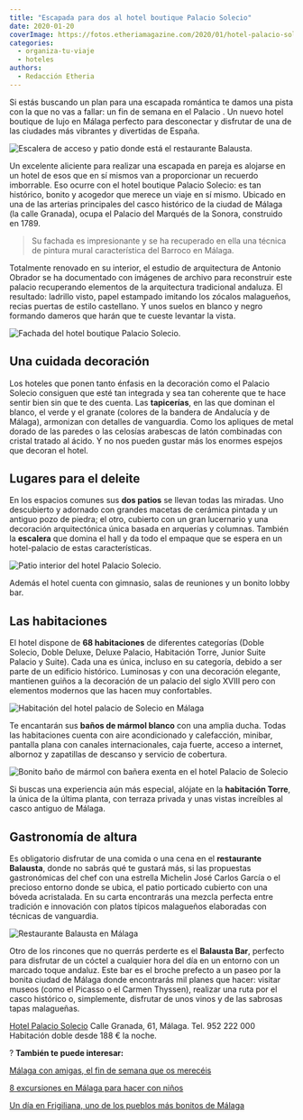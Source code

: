 ```yaml
---
title: "Escapada para dos al hotel boutique Palacio Solecio"
date: 2020-01-20
coverImage: https://fotos.etheriamagazine.com/2020/01/hotel-palacio-solecio-restaurante.jpg
categories: 
  - organiza-tu-viaje
  - hoteles
authors: 
  - Redacción Etheria
---
```


Si estás buscando un plan para una escapada romántica te damos una pista con la que no 
vas a fallar: un fin de semana en el Palacio . Un nuevo hotel boutique de lujo en Málaga 
perfecto para desconectar y disfrutar de una de las ciudades más vibrantes y divertidas 
de España. 

![Escalera de acceso y patio donde está el restaurante Balausta.](https://fotos.etheriamagazine.com/2020/01/hotel-palacio-solecio-escalera-patio-900x794.jpg "Escalera de acceso y patio donde está el restaurante Balausta.")

Un excelente aliciente para realizar una escapada en pareja es alojarse en un hotel de 
esos que en sí mismos van a proporcionar un recuerdo imborrable. Eso ocurre con el hotel 
boutique Palacio Solecio: es tan histórico, bonito y acogedor que merece un viaje en sí 
mismo. Ubicado en una de las arterias principales del casco histórico de la ciudad de 
Málaga (la calle Granada), ocupa el Palacio del Marqués de la Sonora, construido en 
1789. 

> Su fachada es impresionante y se ha recuperado en ella una técnica de pintura mural 
> característica del Barroco en Málaga. 

Totalmente renovado en su interior, el estudio de arquitectura de Antonio Obrador se ha 
documentado con imágenes de archivo para reconstruir este palacio recuperando elementos 
de la arquitectura tradicional andaluza. El resultado: ladrillo visto, papel estampado 
imitando los zócalos malagueños, recias puertas de estilo castellano. Y unos suelos en 
blanco y negro formando dameros que harán que te cueste levantar la vista. 

![Fachada del hotel boutique Palacio Solecio.](https://fotos.etheriamagazine.com/2020/01/hotel-palacio-solecio-fachada-683x1024.jpg "Fachada del hotel boutique Palacio Solecio.")

## Una cuidada decoración

Los hoteles que ponen tanto énfasis en la decoración como el Palacio Solecio consiguen 
que esté tan integrada y sea tan coherente que te hace sentir bien sin que te des 
cuenta. Las **tapicerías**, en las que dominan el blanco, el verde y el granate (colores 
de la bandera de Andalucía y de Málaga), armonizan con detalles de vanguardia. Como los 
apliques de metal dorado de las paredes o las celosías arabescas de latón combinadas con 
cristal tratado al ácido. Y no nos pueden gustar más los enormes espejos que decoran el 
hotel. 

## Lugares para el deleite

En los espacios comunes sus **dos patios** se llevan todas las miradas. Uno descubierto 
y adornado con grandes macetas de cerámica pintada y un antiguo pozo de piedra; el otro, 
cubierto con un gran lucernario y una decoración arquitectónica única basada en 
arquerías y columnas. También la **escalera** que domina el hall y da todo el empaque 
que se espera en un hotel-palacio de estas características. 

![Patio interior del hotel Palacio Solecio.](https://fotos.etheriamagazine.com/2020/01/hotel-palacio-solecio-patio-abierto-900x600.jpg "Patio interior del hotel Palacio Solecio.")

Además el hotel cuenta con gimnasio, salas de reuniones y un bonito lobby bar. 

## Las habitaciones

El hotel dispone de **68 habitaciones** de diferentes categorías (Doble Solecio, Doble 
Deluxe, Deluxe Palacio, Habitación Torre, Junior Suite Palacio y Suite). Cada una es 
única, incluso en su categoría, debido a ser parte de un edificio histórico. Luminosas y 
con una decoración elegante, mantienen guiños a la decoración de un palacio del siglo 
XVIII pero con elementos modernos que las hacen muy confortables. 

![Habitación del hotel palacio de Solecio en Málaga](https://fotos.etheriamagazine.com/2020/01/hotel-palacio-solecio-habitacion-900x600.jpg "Habitación del hotel.")

Te encantarán sus **baños de mármol blanco** con una amplia ducha. Todas las 
habitaciones cuenta con aire acondicionado y calefacción, minibar, pantalla plana con 
canales internacionales, caja fuerte, acceso a internet, albornoz y zapatillas de 
descanso y servicio de cobertura. 

![Bonito baño de mármol con bañera exenta en el hotel Palacio de Solecio](https://fotos.etheriamagazine.com/2020/01/hotel-palacio-solecio-bano-900x600.jpg "Bonito baño de mármol con bañera exenta.")

Si buscas una experiencia aún más especial, alójate en la **habitación Torre**, la única 
de la última planta, con terraza privada y unas vistas increíbles al casco antiguo de 
Málaga. 

## Gastronomía de altura

Es obligatorio disfrutar de una comida o una cena en el **restaurante Balausta**, donde 
no sabrás qué te gustará más, si las propuestas gastronómicas del chef con una estrella 
Michelin José Carlos García o el precioso entorno donde se ubica, el patio porticado 
cubierto con una bóveda acristalada. En su carta encontrarás una mezcla perfecta entre 
tradición e innovación con platos típicos malagueños elaboradas con técnicas de 
vanguardia. 

![Restaurante Balausta en Málaga](https://fotos.etheriamagazine.com/2020/01/hotel-palacio-solecio-restaurante-900x600.jpg "Restaurante Balausta.")

Otro de los rincones que no querrás perderte es el **Balausta Bar**, perfecto para 
disfrutar de un cóctel a cualquier hora del día en un entorno con un marcado toque 
andaluz. Este bar es el broche prefecto a un paseo por la bonita ciudad de Málaga donde 
encontrarás mil planes que hacer: visitar museos (como el Picasso o el Carmen Thyssen), 
realizar una ruta por el casco histórico o, simplemente, disfrutar de unos vinos y de 
las sabrosas tapas malagueñas. 

[Hotel Palacio Solecio](https://palaciosolecio.com) Calle Granada, 61, Málaga. Tel. 952 
222 000 Habitación doble desde 188 € la noche. 

? **También te puede interesar:** 

[Málaga con amigas, el fin de semana que os 
merecéis](https://etheriamagazine.com/2021/05/03/fin-de-semana-con-amigas-en-malaga/) 

[8 excursiones en Málaga para hacer con 
niños](https://etheriamagazine.com/2021/07/12/excursiones-en-malaga-con-ninos/) 

[Un día en Frigiliana, uno de los pueblos más bonitos de 
Málaga](https://etheriamagazine.com/2021/12/15/que-ver-excursion-a-frigiliana/)
